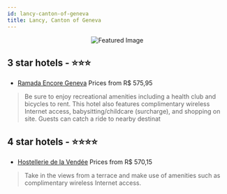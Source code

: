 ```yaml
---
id: lancy-canton-of-geneva
title: Lancy, Canton of Geneva
---
```


<center><img src="https://i.travelapi.com/hotels/1000000/50000/47200/47124/3b2af94a_z.jpg" alt="Featured Image" /></center>


##  3 star hotels - ⭐️⭐️⭐️

-    [Ramada Encore Geneva](https://us.hurb.com/hotels/lancy/ramada-encore-geneva-JNP-JP155198?cmp=18055) Prices from R$ 575,95
   > Be sure to enjoy recreational amenities including a health club and bicycles to rent. This hotel also features complimentary wireless Internet access, babysitting/childcare (surcharge), and shopping on site. Guests can catch a ride to nearby destinat

##  4 star hotels - ⭐️⭐️⭐️⭐️

-    [Hostellerie de la Vendée](https://us.hurb.com/hotels/lancy/hostellerie-de-la-vendee-JNP-JP167711?cmp=18055) Prices from R$ 570,15
   > Take in the views from a terrace and make use of amenities such as complimentary wireless Internet access.
